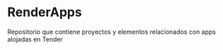 # RenderApps
Repositorio que contiene proyectos y elementos relacionados con apps alojadas en Tender

